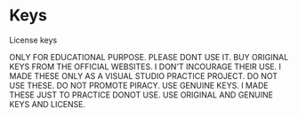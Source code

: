 # Keys
License keys


ONLY FOR EDUCATIONAL PURPOSE.
PLEASE DONT USE IT.
BUY ORIGINAL KEYS FROM THE OFFICIAL WEBSITES.
I DON'T INCOURAGE THEIR USE.
I MADE THESE ONLY AS A VISUAL STUDIO PRACTICE PROJECT.
DO NOT USE THESE.
DO NOT PROMOTE PIRACY.
USE GENUINE KEYS.
 I MADE THESE JUST TO PRACTICE DONOT USE.
 USE ORIGINAL AND GENUINE KEYS AND LICENSE.
